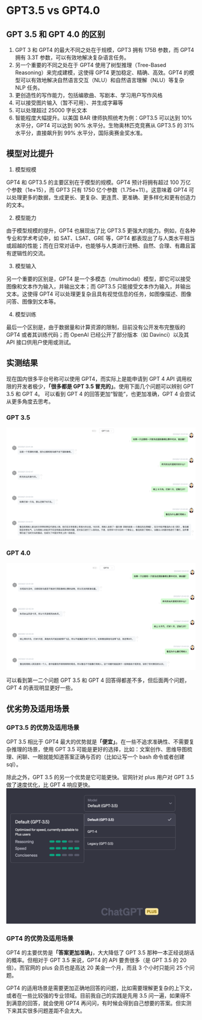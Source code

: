 # GPT3.5 vs GPT4.0

## GPT 3.5 和 GPT 4.0 的区别

1. GPT 3 和 GPT4 的最大不同之处在于规模，GPT3 拥有 175B 参数，而 GPT4 拥有 3.3T 参数，可以有效地解决复杂语言任务。
2. 另一个重要的不同之处在于 GPT4 使用了树型推理（Tree-Based Reasoning）来完成建模，这使得 GPT4 更加稳定、精确、高效。GPT4 的模型可以有效地解决自然语言交互（NLU）和自然语言理解（NLU）等复杂 NLP 任务。
3. 更创造性的写作能力，包括编歌曲、写剧本、学习用户写作风格
4. 可以接受图片输入（暂不可用）、并生成字幕等
5. 可以处理超过 25000 字长文本
6. 智能程度大幅提升。以美国 BAR 律师执照统考为例：GPT3.5 可以达到 10% 水平分，GPT4 可以达到 90% 水平分。生物奥林匹克竞赛从 GPT3.5 的 31% 水平分，直接飙升到 99% 水平分，国际奥赛金奖水准。

## 模型对比提升

1. 模型规模

  GPT4 和 GPT3.5 的主要区别在于模型的规模。GPT4 预计将拥有超过 100 万亿个参数（1e+15），而 GPT3 只有 1750 亿个参数（1.75e+11）。这意味着 GPT4 可以处理更多的数据，生成更长、更复杂、更连贯、更准确、更多样化和更有创造力的文本。

2. 模型能力

  由于模型规模的提升，GPT4 也展现出了比 GPT3.5 更强大的能力。例如，在各种专业和学术考试中，如 SAT、LSAT、GRE 等，GPT4 都表现出了与人类水平相当或超越的性能；而在日常对话中，也能够与人类进行流畅、自然、合理、有趣且富有逻辑性的交流。

3. 模型输入

  另一个重要的区别是，GPT4 是一个多模态（multimodal）模型，即它可以接受图像和文本作为输入，并输出文本；而 GPT3.5 只能接受文本作为输入，并输出文本。这使得 GPT4 可以处理更复杂且具有视觉信息的任务，如图像描述、图像问答、图像到文本等。

4. 模型训练

  最后一个区别是，由于数据量和计算资源的限制，目前没有公开发布完整版的 GPT4 或者其训练代码；而 OpenAI 已经公开了部分版本（如 Davinci）以及其 API 接口供用户使用或测试。

## 实测结果

现在国内很多平台号称可以使用 GPT4，而实际上是能申请到 GPT 4 API 调用权限的开发者极少，<strong>「很多都是 GPT 3.5 冒充的」</strong>。使用下面几个问题可以辨别 GPT 3.5 和 GPT 4。 可以看到 GPT 4 的回答更加“智能”，也更加准确，GPT 4 会尝试从更多角度去思考。

### GPT 3.5
![GPT 3.5](images/gpt35_vs_gpt40/gpt35.png "GPT 3.5")

### GPT 4.0
![GPT 4.0](images/gpt35_vs_gpt40/gpt40.png "GPT 4.0")

可以看到第一二个问题 GPT 3.5 和 GPT 4 回答得都差不多，但后面两个问题，GPT 4 的表现明显更好一些。

## 优劣势及适用场景

### GPT3.5 的优势及适用场景

GPT 3.5 相比于 GPT4 最大的优势就是<strong>「便宜」</strong>。在一些不追求准确性、不需要复杂推理的场景，使用 GPT 3.5 可能是更好的选择，比如：文案创作、思维导图梳理、闲聊、一眼就能知道答案正确与否的（比如让写一个 bash 命令或者创建sql）。

除此之外，GPT 3.5 的另一个优势是它可能更快。官网针对 plus 用户对 GPT 3.5 做了速度优化，比 GPT 4 响应更快。
![Fast](images/gpt35_vs_gpt40/fast.png "Fast")

### GPT4 的优势及适用场景

GPT4 的主要优势是<strong>「答案更加准确」</strong>，大大降低了 GPT 3.5 那种一本正经说胡话的概率。但相对于 GPT 3.5 来说，GPT4 的 API 要贵很多（是 GPT 3.5 的 20 倍）。而官网的 plus 会员也是高达 20 美金一个月，而且 3 个小时只能问 25 个问题。

GPT4 的适用场景是需要更加正确地回答的问题，比如需要理解更复杂的上下文，或者在一些比较强的专业领域。目前我自己的实践是先用 3.5 问一遍，如果得不到满意的回答，就会使用 GPT4 再问问，有时候会得到自己想要的答案。但实测下来其实很多问题差距不会太大。